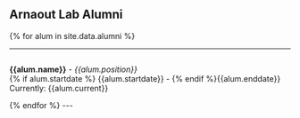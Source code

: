 
## Arnaout Lab Alumni


{% for alum in site.data.alumni %}
<hr>
<div id = "{{alum.name}}" style="padding-top: 60px; margin-top: -60px;">
<p><strong>{{alum.name}}</strong> - <em>{{alum.position}}</em><br>
{% if alum.startdate %} {{alum.startdate}} - {% endif %}{{alum.enddate}} <br>
Currently: {{alum.current}} </p>
</div> {% endfor %}
---
